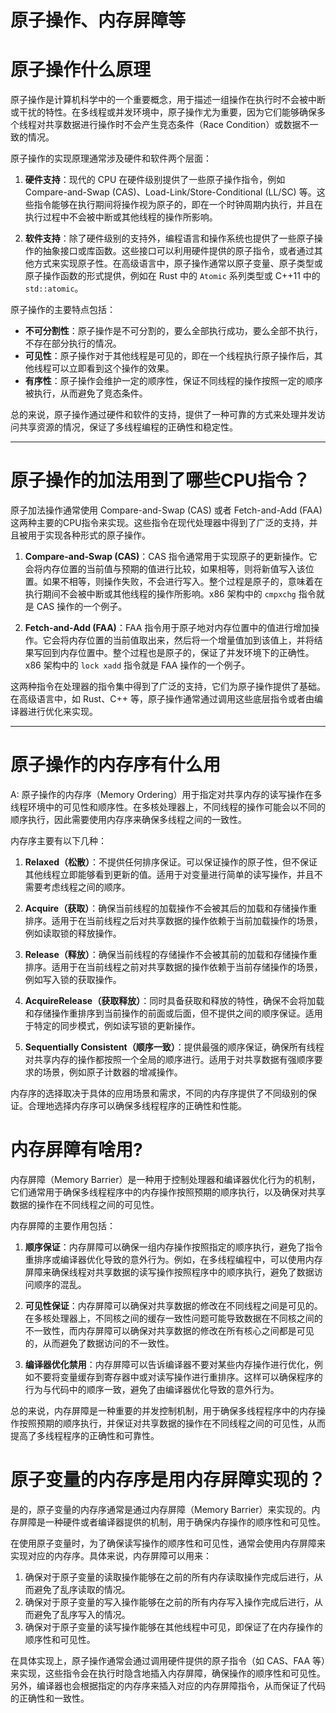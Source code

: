 # 原子操作、内存屏障等

# 原子操作什么原理

原子操作是计算机科学中的一个重要概念，用于描述一组操作在执行时不会被中断或干扰的特性。在多线程或并发环境中，原子操作尤为重要，因为它们能够确保多个线程对共享数据进行操作时不会产生竞态条件（Race Condition）或数据不一致的情况。

原子操作的实现原理通常涉及硬件和软件两个层面：

1. **硬件支持**：现代的 CPU 在硬件级别提供了一些原子操作指令，例如 Compare-and-Swap (CAS)、Load-Link/Store-Conditional (LL/SC) 等。这些指令能够在执行期间将操作视为原子的，即在一个时钟周期内执行，并且在执行过程中不会被中断或其他线程的操作所影响。

2. **软件支持**：除了硬件级别的支持外，编程语言和操作系统也提供了一些原子操作的抽象接口或库函数。这些接口可以利用硬件提供的原子指令，或者通过其他方式来实现原子性。在高级语言中，原子操作通常以原子变量、原子类型或原子操作函数的形式提供，例如在 Rust 中的 `Atomic` 系列类型或 C++11 中的 `std::atomic`。

原子操作的主要特点包括：

- **不可分割性**：原子操作是不可分割的，要么全部执行成功，要么全部不执行，不存在部分执行的情况。
- **可见性**：原子操作对于其他线程是可见的，即在一个线程执行原子操作后，其他线程可以立即看到这个操作的效果。
- **有序性**：原子操作会维护一定的顺序性，保证不同线程的操作按照一定的顺序被执行，从而避免了竞态条件。

总的来说，原子操作通过硬件和软件的支持，提供了一种可靠的方式来处理并发访问共享资源的情况，保证了多线程编程的正确性和稳定性。

---

# 原子操作的加法用到了哪些CPU指令？

原子加法操作通常使用 Compare-and-Swap (CAS) 或者 Fetch-and-Add (FAA) 这两种主要的CPU指令来实现。这些指令在现代处理器中得到了广泛的支持，并且被用于实现各种形式的原子操作。

1. **Compare-and-Swap (CAS)**：CAS 指令通常用于实现原子的更新操作。它会将内存位置的当前值与预期的值进行比较，如果相等，则将新值写入该位置。如果不相等，则操作失败，不会进行写入。整个过程是原子的，意味着在执行期间不会被中断或其他线程的操作所影响。x86 架构中的 `cmpxchg` 指令就是 CAS 操作的一个例子。

2. **Fetch-and-Add (FAA)**：FAA 指令用于原子地对内存位置中的值进行增加操作。它会将内存位置的当前值取出来，然后将一个增量值加到该值上，并将结果写回到内存位置中。整个过程也是原子的，保证了并发环境下的正确性。x86 架构中的 `lock xadd` 指令就是 FAA 操作的一个例子。

这两种指令在处理器的指令集中得到了广泛的支持，它们为原子操作提供了基础。在高级语言中，如 Rust、C++ 等，原子操作通常通过调用这些底层指令或者由编译器进行优化来实现。

---


# 原子操作的内存序有什么用

A:
原子操作的内存序（Memory Ordering）用于指定对共享内存的读写操作在多线程环境中的可见性和顺序性。在多核处理器上，不同线程的操作可能会以不同的顺序执行，因此需要使用内存序来确保多线程之间的一致性。

内存序主要有以下几种：

1. **Relaxed（松散）**：不提供任何排序保证。可以保证操作的原子性，但不保证其他线程立即能够看到更新的值。适用于对变量进行简单的读写操作，并且不需要考虑线程之间的顺序。

2. **Acquire（获取）**：确保当前线程的加载操作不会被其后的加载和存储操作重排序。适用于在当前线程之后对共享数据的操作依赖于当前加载操作的场景，例如读取锁的释放操作。

3. **Release（释放）**：确保当前线程的存储操作不会被其前的加载和存储操作重排序。适用于在当前线程之前对共享数据的操作依赖于当前存储操作的场景，例如写入锁的获取操作。

4. **AcquireRelease（获取释放）**：同时具备获取和释放的特性，确保不会将加载和存储操作重排序到当前操作的前面或后面，但不提供之间的顺序保证。适用于特定的同步模式，例如读写锁的更新操作。

5. **Sequentially Consistent（顺序一致）**：提供最强的顺序保证，确保所有线程对共享内存的操作都按照一个全局的顺序进行。适用于对共享数据有强顺序要求的场景，例如原子计数器的增减操作。

内存序的选择取决于具体的应用场景和需求，不同的内存序提供了不同级别的保证。合理地选择内存序可以确保多线程程序的正确性和性能。

# 内存屏障有啥用?

内存屏障（Memory Barrier）是一种用于控制处理器和编译器优化行为的机制，它们通常用于确保多线程程序中的内存操作按照预期的顺序执行，以及确保对共享数据的操作在不同线程之间的可见性。

内存屏障的主要作用包括：

1. **顺序保证**：内存屏障可以确保一组内存操作按照指定的顺序执行，避免了指令重排序或编译器优化导致的意外行为。例如，在多线程编程中，可以使用内存屏障来确保线程对共享数据的读写操作按照程序中的顺序执行，避免了数据访问顺序的混乱。

2. **可见性保证**：内存屏障可以确保对共享数据的修改在不同线程之间是可见的。在多核处理器上，不同核之间的缓存一致性问题可能导致数据在不同核之间的不一致性，而内存屏障可以确保对共享数据的修改在所有核心之间都是可见的，从而避免了数据访问的不一致性。

3. **编译器优化禁用**：内存屏障可以告诉编译器不要对某些内存操作进行优化，例如不要将变量缓存到寄存器中或对读写操作进行重排序。这样可以确保程序的行为与代码中的顺序一致，避免了由编译器优化导致的意外行为。

总的来说，内存屏障是一种重要的并发控制机制，用于确保多线程程序中的内存操作按照预期的顺序执行，并保证对共享数据的操作在不同线程之间的可见性，从而提高了多线程程序的正确性和可靠性。

# 原子变量的内存序是用内存屏障实现的？

是的，原子变量的内存序通常是通过内存屏障（Memory Barrier）来实现的。内存屏障是一种硬件或者编译器提供的机制，用于确保内存操作的顺序性和可见性。

在使用原子变量时，为了确保读写操作的顺序性和可见性，通常会使用内存屏障来实现对应的内存序。具体来说，内存屏障可以用来：

1. 确保对于原子变量的读取操作能够在之前的所有内存读取操作完成后进行，从而避免了乱序读取的情况。
2. 确保对于原子变量的写入操作能够在之前的所有内存写入操作完成后进行，从而避免了乱序写入的情况。
3. 确保对于原子变量的读写操作能够在其他线程中可见，即保证了在内存操作的顺序性和可见性。

在具体实现上，原子操作通常会通过调用硬件提供的原子指令（如 CAS、FAA 等）来实现，这些指令会在执行时隐含地插入内存屏障，确保操作的顺序性和可见性。另外，编译器也会根据指定的内存序来插入对应的内存屏障指令，从而保证了代码的正确性和一致性。